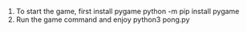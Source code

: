 1. To start the game, first install pygame
      python -m pip install pygame
2. Run the game command and enjoy
      python3 pong.py
